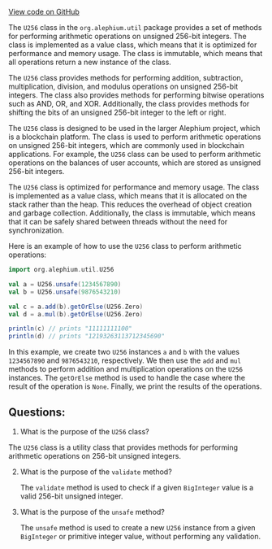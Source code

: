 [View code on GitHub](https://github.com/alephium/alephium/util/src/main/scala/org/alephium/util/U256.scala)

The `U256` class in the `org.alephium.util` package provides a set of methods for performing arithmetic operations on unsigned 256-bit integers. The class is implemented as a value class, which means that it is optimized for performance and memory usage. The class is immutable, which means that all operations return a new instance of the class.

The `U256` class provides methods for performing addition, subtraction, multiplication, division, and modulus operations on unsigned 256-bit integers. The class also provides methods for performing bitwise operations such as AND, OR, and XOR. Additionally, the class provides methods for shifting the bits of an unsigned 256-bit integer to the left or right.

The `U256` class is designed to be used in the larger Alephium project, which is a blockchain platform. The class is used to perform arithmetic operations on unsigned 256-bit integers, which are commonly used in blockchain applications. For example, the `U256` class can be used to perform arithmetic operations on the balances of user accounts, which are stored as unsigned 256-bit integers.

The `U256` class is optimized for performance and memory usage. The class is implemented as a value class, which means that it is allocated on the stack rather than the heap. This reduces the overhead of object creation and garbage collection. Additionally, the class is immutable, which means that it can be safely shared between threads without the need for synchronization.

Here is an example of how to use the `U256` class to perform arithmetic operations:

```scala
import org.alephium.util.U256

val a = U256.unsafe(1234567890)
val b = U256.unsafe(9876543210)

val c = a.add(b).getOrElse(U256.Zero)
val d = a.mul(b).getOrElse(U256.Zero)

println(c) // prints "11111111100"
println(d) // prints "12193263113712345690"
```

In this example, we create two `U256` instances `a` and `b` with the values `1234567890` and `9876543210`, respectively. We then use the `add` and `mul` methods to perform addition and multiplication operations on the `U256` instances. The `getOrElse` method is used to handle the case where the result of the operation is `None`. Finally, we print the results of the operations.
## Questions: 
 1. What is the purpose of the `U256` class?
   
   The `U256` class is a utility class that provides methods for performing arithmetic operations on 256-bit unsigned integers.

2. What is the purpose of the `validate` method?
   
   The `validate` method is used to check if a given `BigInteger` value is a valid 256-bit unsigned integer.

3. What is the purpose of the `unsafe` method?
   
   The `unsafe` method is used to create a new `U256` instance from a given `BigInteger` or primitive integer value, without performing any validation.